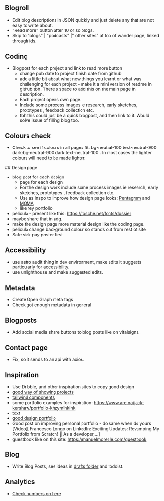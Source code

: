 ## Blogroll

- Edit blog descriptions in JSON quickly and just delete any that are not easy to write about.
- "Read more" button after 10 or so blogs.
- Skip to "blogs" | "podcasts" |" other sites" at top of wander page, linked through ids.

## Coding

- Blogpost for each project and link to read more button
  - change pub date to project finish date from github
  - add a little bit about what new things you learnt or what was challenging for each project - make it a mini version of readme in github tbh. There's space to add this on the main page in description.
  - Each project opens own page.
  - Include some process images ie research, early sketches, prototypes , feedback collection etc.
  - tbh this could just be a quick blogpost, and then link to it. Would solve issue of filling blog too.

## Colours check

- Check to see if colours in all pages fit: bg-neutral-100 text-neutral-900 dark:bg-neutral-900 dark:text-neutral-100 . In most cases the lighter colours will need to be made lighter.

## Design page

- blog post for each design
  - page for each design
  - For the design work include some process images ie research, early sketches, prototypes , feedback collection etc.
  - Use as inspo to improve how design page looks: [Pentagram](https://www.pentagram.com/) and [MOMA](https://www.moma.org/calendar/exhibitions/5657s)
  - like rey portfolio
- pelicula - present like this: https://tosche.net/fonts/dossier
- maybe share that in adg.
- make the design page more material design like the coding page.
- pelicula change background colour so stands out from rest of site
- Safe sick pay poster first

## Accessibility

- use astro audit thing in dev environment, make edits it suggests particularly for accessibility.
- use unlighthouse and make suggested edits.

## Metadata

- Create Open Graph meta tags
- Check got enough metadata in general

## Blogposts

- Add social media share buttons to blog posts like on vitalsigns.

## Contact page

- Fix, so it sends to an api with axios.

## Inspiration

- Use Dribble, and other inspiration sites to copy good design
- [good way of showing projects](https://ohamidux.com/work)
- [tailwind components ](https://floatui.com/)
- some portfolio examples for inspiration: https://www.are.na/jack-kershaw/portfolio-khzymlhkihk
- [text](https://graphicdesignjunction.com/2024/06/how-to-modernize-your-website/?utm_source=vero&utm_medium=email&utm_content=control&utm_campaign=20240605%20Insider%20%28Sponsored%20by%20DMI%29&utm_term=Newsletter#N6)
- [good design portfolio](https://phantom.land/work/superdry)
- Good post on improving personal portfolio - do same when do yours [Video][ Francesco Longo on LinkedIn: Exciting Updates: Revamping My Portfolio from Scratch! 🚀 As a developer,…]
- guestbook like on this site: https://manuelmoreale.com/guestbook

## Blog

- Write Blog Posts, see ideas in [drafts folder](_drafts) and todoist.

## Analytics

- [Check numbers on here](https://plausible.io/jackkershaw.net)
